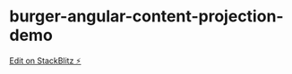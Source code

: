 # burger-angular-content-projection-demo

[Edit on StackBlitz ⚡️](https://stackblitz.com/edit/burger-angular-content-projection-demo)